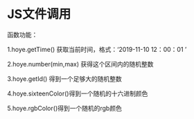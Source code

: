 # JS文件调用



函数功能：

1.hoye.getTime()  获取当前时间，格式：‘2019-11-10   12：00：01 ’

2.hoye.number(min,max) 获得这个区间内的随机整数

3.hoye.getId() 得到一个足够大的随机整数

4.hoye.sixteenColor()得到一个随机的十六进制颜色

5.hoye.rgbColor()得到一个随机的rgb颜色